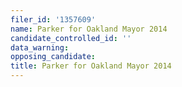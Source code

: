 ```yaml
---
filer_id: '1357609'
name: Parker for Oakland Mayor 2014
candidate_controlled_id: ''
data_warning: 
opposing_candidate: 
title: Parker for Oakland Mayor 2014
---
```

